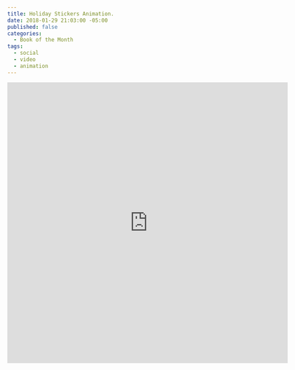 ```yaml
---
title: Holiday Stickers Animation.
date: 2018-01-29 21:03:00 -05:00
published: false
categories:
  - Book of the Month
tags:
  - social
  - video
  - animation
---
```


<div class="video-square">
	<iframe src="https://player.vimeo.com/video/253260407?&background=1&loop=1&autopause=0" width="640" height="640" frameborder="0" webkitallowfullscreen mozallowfullscreen allowfullscreen allow="autoplay" background="1"></iframe>
</div>
